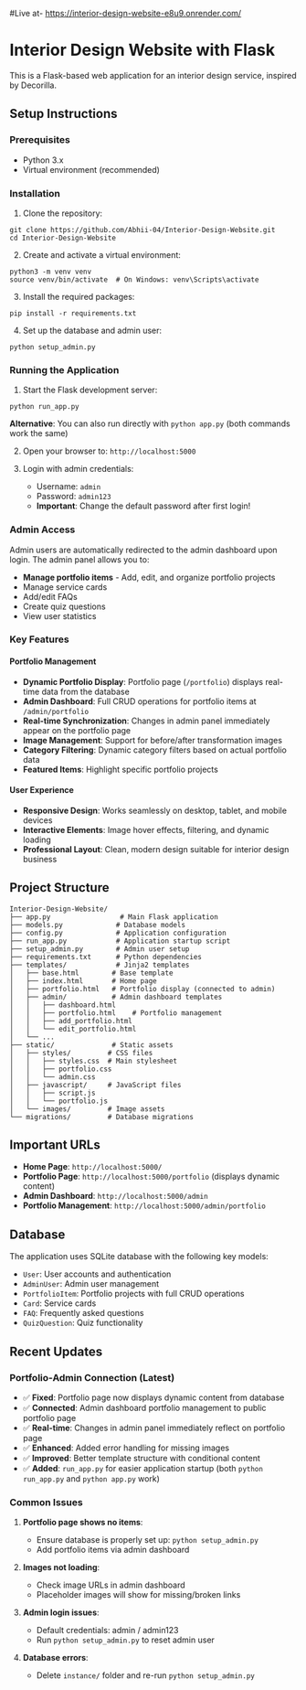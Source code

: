 #Live at- https://interior-design-website-e8u9.onrender.com/
# Interior Design Website with Flask

This is a Flask-based web application for an interior design service, inspired by Decorilla.

## Setup Instructions

### Prerequisites
- Python 3.x
- Virtual environment (recommended)

### Installation

1. Clone the repository:
```
git clone https://github.com/Abhii-04/Interior-Design-Website.git
cd Interior-Design-Website
```

2. Create and activate a virtual environment:
```
python3 -m venv venv
source venv/bin/activate  # On Windows: venv\Scripts\activate
```

3. Install the required packages:
```
pip install -r requirements.txt
```

4. Set up the database and admin user:
```
python setup_admin.py
```

### Running the Application

1. Start the Flask development server:
```
python run_app.py
```

   **Alternative**: You can also run directly with `python app.py` (both commands work the same)

2. Open your browser to: `http://localhost:5000`

3. Login with admin credentials:
   - Username: `admin`
   - Password: `admin123`
   - **Important**: Change the default password after first login!

### Admin Access

Admin users are automatically redirected to the admin dashboard upon login. The admin panel allows you to:
- **Manage portfolio items** - Add, edit, and organize portfolio projects
- Manage service cards
- Add/edit FAQs
- Create quiz questions
- View user statistics

### Key Features

#### Portfolio Management
- **Dynamic Portfolio Display**: Portfolio page (`/portfolio`) displays real-time data from the database
- **Admin Dashboard**: Full CRUD operations for portfolio items at `/admin/portfolio`
- **Real-time Synchronization**: Changes in admin panel immediately appear on the portfolio page
- **Image Management**: Support for before/after transformation images
- **Category Filtering**: Dynamic category filters based on actual portfolio data
- **Featured Items**: Highlight specific portfolio projects

#### User Experience
- **Responsive Design**: Works seamlessly on desktop, tablet, and mobile devices
- **Interactive Elements**: Image hover effects, filtering, and dynamic loading
- **Professional Layout**: Clean, modern design suitable for interior design business


## Project Structure

```
Interior-Design-Website/
├── app.py                 # Main Flask application
├── models.py             # Database models
├── config.py             # Application configuration
├── run_app.py            # Application startup script
├── setup_admin.py        # Admin user setup
├── requirements.txt      # Python dependencies
├── templates/            # Jinja2 templates
│   ├── base.html        # Base template
│   ├── index.html       # Home page
│   ├── portfolio.html   # Portfolio display (connected to admin)
│   ├── admin/           # Admin dashboard templates
│   │   ├── dashboard.html
│   │   ├── portfolio.html    # Portfolio management
│   │   ├── add_portfolio.html
│   │   └── edit_portfolio.html
│   └── ...
├── static/              # Static assets
│   ├── styles/         # CSS files
│   │   ├── styles.css  # Main stylesheet
│   │   ├── portfolio.css
│   │   └── admin.css
│   ├── javascript/     # JavaScript files
│   │   ├── script.js
│   │   └── portfolio.js
│   └── images/         # Image assets
└── migrations/         # Database migrations
```

## Important URLs

- **Home Page**: `http://localhost:5000/`
- **Portfolio Page**: `http://localhost:5000/portfolio` (displays dynamic content)
- **Admin Dashboard**: `http://localhost:5000/admin`
- **Portfolio Management**: `http://localhost:5000/admin/portfolio`

## Database

The application uses SQLite database with the following key models:
- `User`: User accounts and authentication
- `AdminUser`: Admin user management
- `PortfolioItem`: Portfolio projects with full CRUD operations
- `Card`: Service cards
- `FAQ`: Frequently asked questions
- `QuizQuestion`: Quiz functionality

## Recent Updates

### Portfolio-Admin Connection (Latest)
- ✅ **Fixed**: Portfolio page now displays dynamic content from database
- ✅ **Connected**: Admin dashboard portfolio management to public portfolio page
- ✅ **Real-time**: Changes in admin panel immediately reflect on portfolio page
- ✅ **Enhanced**: Added error handling for missing images
- ✅ **Improved**: Better template structure with conditional content
- ✅ **Added**: `run_app.py` for easier application startup (both `python run_app.py` and `python app.py` work)


### Common Issues

1. **Portfolio page shows no items**: 
   - Ensure database is properly set up: `python setup_admin.py`
   - Add portfolio items via admin dashboard

2. **Images not loading**:
   - Check image URLs in admin dashboard
   - Placeholder images will show for missing/broken links

3. **Admin login issues**:
   - Default credentials: admin / admin123
   - Run `python setup_admin.py` to reset admin user

4. **Database errors**:
   - Delete `instance/` folder and re-run `python setup_admin.py`

